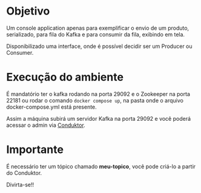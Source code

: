 # Objetivo
Um console application apenas para exemplificar o envio de um produto, serializado, para fila do Kafka e para consumir da fila, exibindo em tela.

Disponibilizado uma interface, onde é possível decidir ser um Producer ou Consumer.

# Execução do ambiente
É mandatório ter o kafka rodando na porta 29092 e o Zookeeper na porta 22181 ou rodar o comando `docker compose up`, na pasta onde o arquivo docker-compose.yml está presente.

Assim a máquina subirá um servidor Kafka na porta 29092 e você poderá acessar o admin via  [Conduktor](https://conduktor.io/download "Conduktor").

# Importante
É necessário ter um tópico chamado **meu-topico**, você pode criá-lo a partir do Conduktor.

Divirta-se!!
